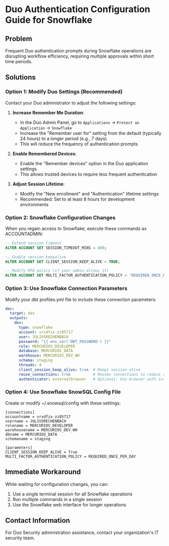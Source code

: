 # Duo Authentication Configuration Guide for Snowflake

## Problem
Frequent Duo authentication prompts during Snowflake operations are disrupting workflow efficiency, requiring multiple approvals within short time periods.

## Solutions

### Option 1: Modify Duo Settings (Recommended)
Contact your Duo administrator to adjust the following settings:

1. **Increase Remember Me Duration**:
   - In the Duo Admin Panel, go to `Applications` → `Protect an Application` → `Snowflake`
   - Increase the "Remember user for" setting from the default (typically 24 hours) to a longer period (e.g., 7 days)
   - This will reduce the frequency of authentication prompts

2. **Enable Remembered Devices**:
   - Enable the "Remember devices" option in the Duo application settings
   - This allows trusted devices to require less frequent authentication

3. **Adjust Session Lifetime**:
   - Modify the "New enrollment" and "Authentication" lifetime settings
   - Recommended: Set to at least 8 hours for development environments

### Option 2: Snowflake Configuration Changes
When you regain access to Snowflake, execute these commands as ACCOUNTADMIN:

```sql
-- Extend session timeout
ALTER ACCOUNT SET SESSION_TIMEOUT_MINS = 480;

-- Enable session keepalive
ALTER ACCOUNT SET CLIENT_SESSION_KEEP_ALIVE = TRUE;

-- Modify MFA policy (if your admin allows it)
ALTER ACCOUNT SET MULTI_FACTOR_AUTHENTICATION_POLICY = 'REQUIRED_ONCE_PER_DAY';
```

### Option 3: Use Snowflake Connection Parameters
Modify your dbt profiles.yml file to include these connection parameters:

```yaml
dev:
  target: dev
  outputs:
    dev:
      type: snowflake
      account: vrxdfzx-zz95717
      user: JULIUSRECHENBACH
      password: "{{ env_var('DBT_PASSWORD') }}"
      role: MERCURIOS_DEVELOPER
      database: MERCURIOS_DATA
      warehouse: MERCURIOS_DEV_WH
      schema: staging
      threads: 4
      client_session_keep_alive: true  # Keeps session alive
      reuse_connections: true          # Reuses connections to reduce auth prompts
      authenticator: externalbrowser   # Optional: Use browser auth instead of Duo
```

### Option 4: Use Snowflake SnowSQL Config File
Create or modify ~/.snowsql/config with these settings:

```
[connections]
accountname = vrxdfzx-zz95717
username = JULIUSRECHENBACH
rolename = MERCURIOS_DEVELOPER
warehousename = MERCURIOS_DEV_WH
dbname = MERCURIOS_DATA
schemaname = staging

[parameters]
CLIENT_SESSION_KEEP_ALIVE = True
MULTI_FACTOR_AUTHENTICATION_POLICY = REQUIRED_ONCE_PER_DAY
```

## Immediate Workaround
While waiting for configuration changes, you can:

1. Use a single terminal session for all Snowflake operations
2. Run multiple commands in a single session
3. Use the Snowflake web interface for longer operations

## Contact Information
For Duo Security administration assistance, contact your organization's IT security team.
